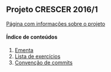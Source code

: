 ## Projeto CRESCER 2016/1

[Página com informações sobre o projeto](http://www.cwi.com.br/empresa/crescer)

#### Índice de conteúdos

1. [Ementa](https://github.com/CWISoftware/crescer-2016-1/wiki/Ementa)
2. [Lista de exercícios](https://github.com/CWISoftware/crescer-2016-1/wiki/Lista-de-exercícios)
3. [Convenção de commits](https://github.com/CWISoftware/crescer-2016-1/wiki/Convenção-de-commits)
